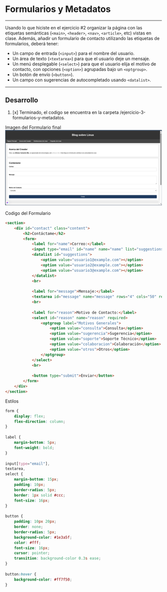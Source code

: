 # Formularios y Metadatos

---

Usando lo que hiciste en el ejercicio #2 organizar la página con las etiquetas semánticas (`<main>`, `<header>`, `<nav>`, `<article>`, etc) vistas en clase. Además, añadir un formulario de contacto utilizando las etiquetas de formularios, deberá tener:

- Un campo de entrada (`<input>`) para el nombre del usuario.
- Un área de texto (`<textarea>`) para que el usuario deje un mensaje.
- Un menú desplegable (`<select>`) para que el usuario elija el motivo de contacto, con opciones (`<option>`) agrupadas bajo un `<optgroup>`.
- Un botón de envío (`<button>`).
- Un campo con sugerencias de autocompletado usando `<datalist>`.

---

## Desarrollo

1. [x] Terminado, el codigo se encuentra en la carpeta /ejercicio-3-formularios-y-metadatos.

Imagen del Formulario final
![Formulario Ejercicio 3 Contactame](/imgs/unidad-2-ejercicio-3-formularios-y-metadatos/form.png)

Codigo del Formulario

```HTML
<section>
    <div id="contact" class="content">
        <h2>Contáctame</h2>
        <form>
            <label for="name">Correo:</label>
            <input type="email" id="name" name="name" list="suggestions" required>
            <datalist id="suggestions">
                <option value="usuario1@example.com"></option>
                <option value="usuario2@example.com"></option>
                <option value="usuario3@example.com"></option>
            </datalist>
            <br>

            <label for="message">Mensaje:</label>
            <textarea id="message" name="message" rows="4" cols="50" required></textarea>
            <br>

            <label for="reason">Motivo de Contacto:</label>
            <select id="reason" name="reason" required>
                <optgroup label="Motivos Generales">
                    <option value="consulta">Consulta</option>
                    <option value="sugerencia">Sugerencia</option>
                    <option value="soporte">Soporte Técnico</option>
                    <option value="colaboracion">Colaboración</option>
                    <option value="otros">Otros</option>
                </optgroup>
            </select>
            <br>

            <button type="submit">Enviar</button>
        </form>
    </div>
</section>
```

Estilos

```CSS
form {
    display: flex;
    flex-direction: column;
}

label {
    margin-bottom: 5px;
    font-weight: bold;
}

input[type="email"],
textarea,
select {
    margin-bottom: 15px;
    padding: 10px;
    border-radius: 5px;
    border: 1px solid #ccc;
    font-size: 16px;
}

button {
    padding: 10px 20px;
    border: none;
    border-radius: 5px;
    background-color: #1e3a5f;
    color: #fff;
    font-size: 16px;
    cursor: pointer;
    transition: background-color 0.3s ease;
}

button:hover {
    background-color: #ff7f50;
}
```
